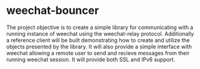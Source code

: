 weechat-bouncer
===============

The project objective is to create a simple library for communicating with a running instance of weechat using the weechat-relay protocol.
Additionally a reference client will be built demonstrating how to create and utilize the objects presented by the library. It will also provide a simple interface with weechat allowing a remote user to send and recieve messages from their running weechat session. It will provide both SSL and IPv6 support.